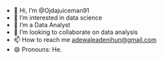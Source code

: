 - 👋 Hi, I’m @Ojdajuiceman91
- 👀 I’m interested in data science 
- 🌱 I’m a Data Analyst 
- 💞️ I’m looking to collaborate on data analysis 
- 📫 How to reach me adewaleadenihun@gmail.com
- 😄 Pronouns: He.


<!---
Ojdajuiceman91/Ojdajuiceman91 is a ✨ special ✨ repository because its `README.md` (this file) appears on your GitHub profile.
You can click the Preview link to take a look at your changes.
--->

